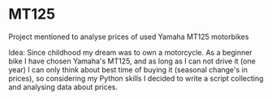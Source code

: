 # MT125
Project mentioned to analyse prices of used Yamaha MT125 motorbikes

Idea: Since childhood my dream was to own a motorcycle. As a beginner bike I have chosen Yamaha's MT125, and as long as I can
not drive it (one year) I can only think about best time of buying it (seasonal change's in prices), so considering my Python 
skills I decided to write a script collecting and analysing data about prices.

